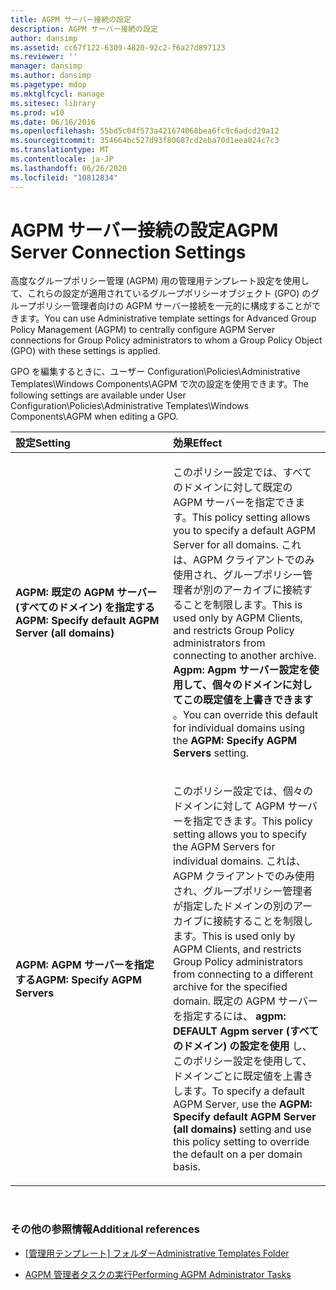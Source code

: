 ```yaml
---
title: AGPM サーバー接続の設定
description: AGPM サーバー接続の設定
author: dansimp
ms.assetid: cc67f122-6309-4820-92c2-f6a27d897123
ms.reviewer: ''
manager: dansimp
ms.author: dansimp
ms.pagetype: mdop
ms.mktglfcycl: manage
ms.sitesec: library
ms.prod: w10
ms.date: 06/16/2016
ms.openlocfilehash: 55bd5c04f573a421674068bea6fc9c6adcd29a12
ms.sourcegitcommit: 354664bc527d93f80687cd2eba70d1eea024c7c3
ms.translationtype: MT
ms.contentlocale: ja-JP
ms.lasthandoff: 06/26/2020
ms.locfileid: "10812834"
---
```

# <span data-ttu-id="ec7d4-103">AGPM サーバー接続の設定</span><span class="sxs-lookup"><span data-stu-id="ec7d4-103">AGPM Server Connection Settings</span></span>


<span data-ttu-id="ec7d4-104">高度なグループポリシー管理 (AGPM) 用の管理用テンプレート設定を使用して、これらの設定が適用されているグループポリシーオブジェクト (GPO) のグループポリシー管理者向けの AGPM サーバー接続を一元的に構成することができます。</span><span class="sxs-lookup"><span data-stu-id="ec7d4-104">You can use Administrative template settings for Advanced Group Policy Management (AGPM) to centrally configure AGPM Server connections for Group Policy administrators to whom a Group Policy Object (GPO) with these settings is applied.</span></span>

<span data-ttu-id="ec7d4-105">GPO を編集するときに、ユーザー Configuration\\Policies\\Administrative Templates\\Windows Components\\AGPM で次の設定を使用できます。</span><span class="sxs-lookup"><span data-stu-id="ec7d4-105">The following settings are available under User Configuration\\Policies\\Administrative Templates\\Windows Components\\AGPM when editing a GPO.</span></span>

<table>
<colgroup>
<col width="50%" />
<col width="50%" />
</colgroup>
<thead>
<tr class="header">
<th align="left"><span data-ttu-id="ec7d4-106">設定</span><span class="sxs-lookup"><span data-stu-id="ec7d4-106">Setting</span></span></th>
<th align="left"><span data-ttu-id="ec7d4-107">効果</span><span class="sxs-lookup"><span data-stu-id="ec7d4-107">Effect</span></span></th>
</tr>
</thead>
<tbody>
<tr class="odd">
<td align="left"><p><strong><span data-ttu-id="ec7d4-108">AGPM: 既定の AGPM サーバー (すべてのドメイン) を指定する</span><span class="sxs-lookup"><span data-stu-id="ec7d4-108">AGPM: Specify default AGPM Server (all domains)</span></span></strong></p></td>
<td align="left"><p><span data-ttu-id="ec7d4-109">このポリシー設定では、すべてのドメインに対して既定の AGPM サーバーを指定できます。</span><span class="sxs-lookup"><span data-stu-id="ec7d4-109">This policy setting allows you to specify a default AGPM Server for all domains.</span></span> <span data-ttu-id="ec7d4-110">これは、AGPM クライアントでのみ使用され、グループポリシー管理者が別のアーカイブに接続することを制限します。</span><span class="sxs-lookup"><span data-stu-id="ec7d4-110">This is used only by AGPM Clients, and restricts Group Policy administrators from connecting to another archive.</span></span> <span data-ttu-id="ec7d4-111"><strong>Agpm: Agpm サーバー設定を使用して、個々のドメインに対してこの既定値を上書きできます </strong> 。</span><span class="sxs-lookup"><span data-stu-id="ec7d4-111">You can override this default for individual domains using the <strong>AGPM: Specify AGPM Servers</strong> setting.</span></span></p></td>
</tr>
<tr class="even">
<td align="left"><p><strong><span data-ttu-id="ec7d4-112">AGPM: AGPM サーバーを指定する</span><span class="sxs-lookup"><span data-stu-id="ec7d4-112">AGPM: Specify AGPM Servers</span></span></strong></p></td>
<td align="left"><p><span data-ttu-id="ec7d4-113">このポリシー設定では、個々のドメインに対して AGPM サーバーを指定できます。</span><span class="sxs-lookup"><span data-stu-id="ec7d4-113">This policy setting allows you to specify the AGPM Servers for individual domains.</span></span> <span data-ttu-id="ec7d4-114">これは、AGPM クライアントでのみ使用され、グループポリシー管理者が指定したドメインの別のアーカイブに接続することを制限します。</span><span class="sxs-lookup"><span data-stu-id="ec7d4-114">This is used only by AGPM Clients, and restricts Group Policy administrators from connecting to a different archive for the specified domain.</span></span> <span data-ttu-id="ec7d4-115">既定の AGPM サーバーを指定するには、 <strong> agpm: DEFAULT Agpm server (すべてのドメイン) の設定を使用 </strong> し、このポリシー設定を使用して、ドメインごとに既定値を上書きします。</span><span class="sxs-lookup"><span data-stu-id="ec7d4-115">To specify a default AGPM Server, use the <strong>AGPM: Specify default AGPM Server (all domains)</strong> setting and use this policy setting to override the default on a per domain basis.</span></span></p></td>
</tr>
</tbody>
</table>

 

### <span data-ttu-id="ec7d4-116">その他の参照情報</span><span class="sxs-lookup"><span data-stu-id="ec7d4-116">Additional references</span></span>

-   [<span data-ttu-id="ec7d4-117">[管理用テンプレート] フォルダー</span><span class="sxs-lookup"><span data-stu-id="ec7d4-117">Administrative Templates Folder</span></span>](administrative-templates-folder-agpm40.md)

-   [<span data-ttu-id="ec7d4-118">AGPM 管理者タスクの実行</span><span class="sxs-lookup"><span data-stu-id="ec7d4-118">Performing AGPM Administrator Tasks</span></span>](performing-agpm-administrator-tasks-agpm40.md)

 

 





